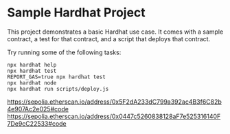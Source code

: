 # Sample Hardhat Project

This project demonstrates a basic Hardhat use case. It comes with a sample contract, a test for that contract, and a script that deploys that contract.

Try running some of the following tasks:

```shell
npx hardhat help
npx hardhat test
REPORT_GAS=true npx hardhat test
npx hardhat node
npx hardhat run scripts/deploy.js
```


https://sepolia.etherscan.io/address/0x5F2dA233dC799a392ac4B3f6C82b4e907Ac2e025#code
https://sepolia.etherscan.io/address/0x0447c5260838128aF7e525316140F7De9cC22533#code

